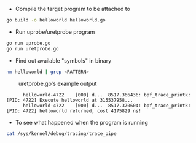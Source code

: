 - Compile the target program to be attached to
```bash
go build -o helloworld helloworld.go
```
- Run uprobe/uretprobe program
```bash
go run uprobe.go
go run uretprobe.go
```
- Find out available "symbols" in binary  
```bash
nm helloworld | grep <PATTERN>
```
&nbsp;&nbsp;&nbsp;&nbsp;&nbsp;&nbsp;&nbsp;&nbsp;uretprobe.go's example output
```
      helloworld-4722    [000] d...  8517.366436: bpf_trace_printk: [PID: 4722] Execute helloworld at 315537958...
      helloworld-4722    [000] d...  8517.370604: bpf_trace_printk: [PID: 4722] helloworld returned, cost 4175829 ns!
```
- To see what happened when the program is running
```bash
cat /sys/kernel/debug/tracing/trace_pipe
```
